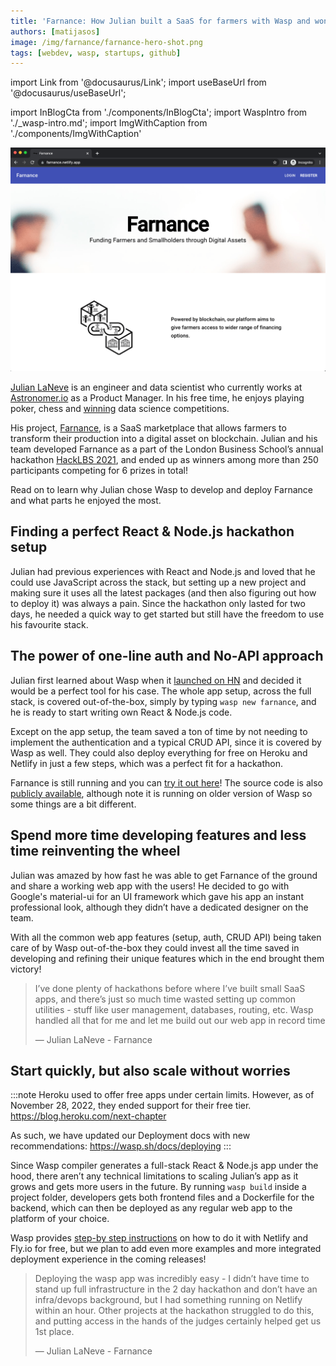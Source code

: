 ```yaml
---
title: 'Farnance: How Julian built a SaaS for farmers with Wasp and won a hackathon!'
authors: [matijasos]
image: /img/farnance/farnance-hero-shot.png
tags: [webdev, wasp, startups, github]
---
```


import Link from '@docusaurus/Link';
import useBaseUrl from '@docusaurus/useBaseUrl';

import InBlogCta from './components/InBlogCta';
import WaspIntro from './_wasp-intro.md';
import ImgWithCaption from './components/ImgWithCaption'


![farnance hero shot](../static/img/farnance/farnance-hero-shot.png)


[Julian LaNeve](https://jlaneve.github.io/) is an engineer and data scientist who currently works at [Astronomer.io](http://Astronomer.io) as a Product Manager. In his free time, he enjoys playing poker, chess and [winning](https://www.smudailycampus.com/news/smu-graduate-julian-laneve-wins-100k-grand-prize-from-data-science-competition) data science competitions.

His project, [Farnance](https://farnance.netlify.app/), is a SaaS marketplace that allows farmers to transform their production into a digital asset on blockchain. Julian and his team developed Farnance as a part of the London Business School’s annual hackathon [HackLBS 2021](https://hacklbs.devpost.com/), and ended up as winners among more than 250 participants competing for 6 prizes in total!

Read on to learn why Julian chose Wasp to develop and deploy Farnance and what parts he enjoyed the most.

<!--truncate-->

## Finding a perfect React & Node.js hackathon setup

Julian had previous experiences with React and Node.js and loved that he could use JavaScript across the stack, but setting up a new project and making sure it uses all the latest packages (and then also figuring out how to deploy it) was always a pain. Since the hackathon only lasted for two days, he needed a quick way to get started but still have the freedom to use his favourite stack.

## The power of one-line auth and No-API approach

Julian first learned about Wasp when it [launched on HN](https://news.ycombinator.com/item?id=26091956) and decided it would be a perfect tool for his case. The whole app setup, across the full stack, is covered out-of-the-box, simply by typing `wasp new farnance`, and he is ready to start writing own React & Node.js code.

Except on the app setup, the team saved a ton of time by not needing to implement the authentication and a typical CRUD API, since it is covered by Wasp as well. They could also deploy everything for free on Heroku and Netlify in just a few steps, which was a perfect fit for a hackathon.

<ImgWithCaption
    alt="Julian's testimonial on Discord"
    source="img/farnance/julian-discord-testimonial.png"
/>

Farnance is still running and you can [try it out here](https://farnance.netlify.app/)! The source code is also [publicly available](https://github.com/jlaneve/Farnance), although note it is running on older version of Wasp so some things are a bit different.

## Spend more time developing features and less time reinventing the wheel

Julian was amazed by how fast he was able to get Farnance of the ground and share a working web app with the users! He decided to go with Google's material-ui for an UI framework which gave his app an instant professional look, although they didn’t have a dedicated designer on the team.

With all the common web app features (setup, auth, CRUD API) being taken care of by Wasp out-of-the-box they could invest all the time saved in developing and refining their unique features which in the end brought them victory!

> I’ve done plenty of hackathons before where I’ve built small SaaS apps, and there’s just so much time wasted setting up common utilities - stuff like user management, databases, routing, etc. Wasp handled all that for me and let me build out our web app in record time
>
> — Julian LaNeve - Farnance

<ImgWithCaption
    alt="Farnance's dashboard"
    source="img/farnance/farnance-dashboard.png"
    caption="Farnance dashboard in action!"
/>


## Start quickly, but also scale without worries

:::note
Heroku used to offer free apps under certain limits. However, as of November 28, 2022, they ended support for their free tier. https://blog.heroku.com/next-chapter

As such, we have updated our Deployment docs with new recommendations: https://wasp.sh/docs/deploying
:::

Since Wasp compiler generates a full-stack React & Node.js app under the hood, there aren’t any technical limitations to scaling Julian’s app as it grows and gets more users in the future. By running `wasp build` inside a project folder, developers gets both frontend files and a Dockerfile for the backend, which can then be deployed as any regular web app to the platform of your choice.

Wasp provides [step-by step instructions](/docs/deploying) on how to do it with Netlify and Fly.io for free, but we plan to add even more examples and more integrated deployment experience in the coming releases!

> Deploying the wasp app was incredibly easy - I didn’t have time to stand up full infrastructure in the 2 day hackathon and don’t have an infra/devops background, but I had something running on Netlify within an hour. Other projects at the hackathon struggled to do this, and putting access in the hands of the judges certainly helped get us 1st place.
>
> — Julian LaNeve - Farnance
